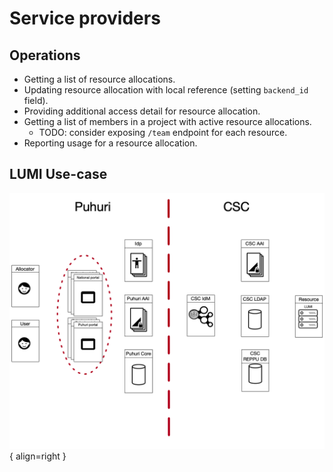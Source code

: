 # Service providers

## Operations
- Getting a list of resource allocations.
- Updating resource allocation with local reference (setting `backend_id` field).
- Providing additional access detail for resource allocation.
- Getting a list of members in a project with active resource allocations.
    - TODO: consider exposing `/team` endpoint for each resource.
- Reporting usage for a resource allocation.


## LUMI Use-case

![Positioning](assets/lumi-vs-puhuri.png){ align=right }